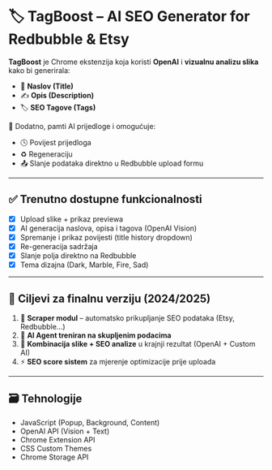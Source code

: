 
# 🏷️ TagBoost – AI SEO Generator for Redbubble & Etsy

**TagBoost** je Chrome ekstenzija koja koristi **OpenAI** i **vizualnu analizu slika** kako bi generirala:

- 🎨 **Naslov (Title)**
- ✍️ **Opis (Description)**
- 🏷️ **SEO Tagove (Tags)**

🚀 Dodatno, pamti AI prijedloge i omogućuje:
- 🕓 Povijest prijedloga
- ♻️ Regeneraciju
- 📤 Slanje podataka direktno u Redbubble upload formu

---

## ✅ Trenutno dostupne funkcionalnosti
- [x] Upload slike + prikaz previewa
- [x] AI generacija naslova, opisa i tagova (OpenAI Vision)
- [x] Spremanje i prikaz povijesti (title history dropdown)
- [x] Re-generacija sadržaja
- [x] Slanje polja direktno na Redbubble
- [x] Tema dizajna (Dark, Marble, Fire, Sad)

---

## 🚧 Ciljevi za finalnu verziju (2024/2025)
1. 🧲 **Scraper modul** – automatsko prikupljanje SEO podataka (Etsy, Redbubble...)
2. 🧠 **AI Agent treniran na skupljenim podacima**
3. 🧩 **Kombinacija slike + SEO analize** u krajnji rezultat (OpenAI + Custom AI)
4. ⚡ **SEO score sistem** za mjerenje optimizacije prije uploada

---

## 🗃️ Tehnologije
- JavaScript (Popup, Background, Content)
- OpenAI API (Vision + Text)
- Chrome Extension API
- CSS Custom Themes
- Chrome Storage API
